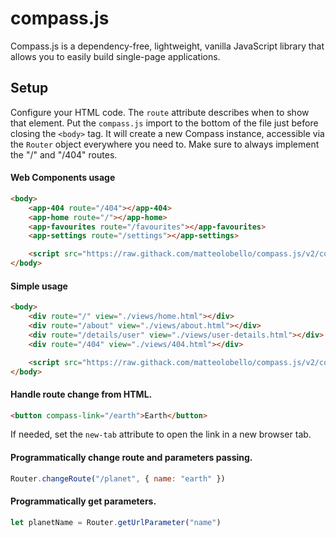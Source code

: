 
# compass.js
Compass.js is a dependency-free, lightweight, vanilla JavaScript library that allows you to easily build single-page applications.

## Setup
Configure your HTML code.
The ```route``` attribute describes when to show that element.
Put the ```compass.js``` import to the bottom of the file just before closing the  ```<body>``` tag. It will create a new Compass instance, accessible via the ```Router``` object everywhere you need to.
Make sure to always implement the "/" and "/404" routes.
#### Web Components usage
```html
<body>
    <app-404 route="/404"></app-404>
    <app-home route="/"></app-home>
    <app-favourites route="/favourites"></app-favourites>
    <app-settings route="/settings"></app-settings>

    <script src="https://raw.githack.com/matteolobello/compass.js/v2/compass.min.js"></script>
</body>
```
#### Simple usage
```html
<body>
    <div route="/" view="./views/home.html"></div>
    <div route="/about" view="./views/about.html"></div>
    <div route="/details/user" view="./views/user-details.html"></div>
    <div route="/404" view="./views/404.html"></div>

    <script src="https://raw.githack.com/matteolobello/compass.js/v2/compass.min.js"></script>
</body>
```
#### Handle route change from HTML.
```html
<button compass-link="/earth">Earth</button>
``` 
If needed, set the `new-tab` attribute to open the link in a new browser tab.
#### Programmatically change route and parameters passing.
```js
Router.changeRoute("/planet", { name: "earth" })
``` 
#### Programmatically get parameters.
```js
let planetName = Router.getUrlParameter("name")
```
